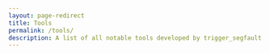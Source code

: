 ```yaml
---
layout: page-redirect
title: Tools
permalink: /tools/
description: A list of all notable tools developed by trigger_segfault.
---
```

